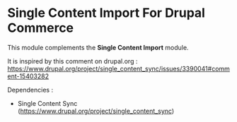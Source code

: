 # Single Content Import For Drupal Commerce

This module complements the **Single Content Import** module.  

It is inspired by this comment on drupal.org : https://www.drupal.org/project/single_content_sync/issues/3390041#comment-15403282  

Dependencies : 
  - Single Content Sync (https://www.drupal.org/project/single_content_sync)